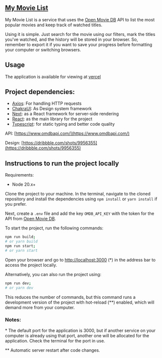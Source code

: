 ## [My Movie List](https://mymovielist-beta.vercel.app/)

My Movie List is a service that uses the [Open Movie DB](https://www.omdbapi.com/) API to list the most popular movies and keep track of watched titles.

Using it is simple. Just search for the movie using our filters, mark the titles you've watched, and the history will be stored in your browser. So, remember to export it if you want to save your progress before formatting your computer or switching browsers.

## Usage

The application is available for viewing at [vercel](https://mymovielist-beta.vercel.app/)

## Project dependencies:

- [Axios](https://axios-http.com/docs/intro): For handling HTTP requests
- [ChakraUI](https://chakra-ui.com/docs/getting-started): As Design system framework
- [Next](https://nextjs.org/): as a React framework for server-side rendering
- [React](https://reactjs.org/): as the main library for the project
- [Typescript](https://www.typescriptlang.org/): for static typing and better code quality

API: [https://www.omdbapi.com/](https://www.omdbapi.com/)

Design: [https://dribbble.com/shots/9956355](https://dribbble.com/shots/9956355)

## Instructions to run the project locally

Requirements:

- Node 20.x+

Clone the project to your machine. In the terminal, navigate to the cloned repository and install the dependencies using `npm install` or `yarn install` if you prefer.

Next, create a `.env` file and add the key `OMDB_API_KEY` with the token for the API from [Open Movie DB](https://www.omdbapi.com/).

To start the project, run the following commands:

```bash
npm run build;
# or yarn build
npm run start;
# or yarn start
```

Open your browser and go to [http://localhost:3000](http://localhost:3000) (\*) in the address bar to access the project locally.

Alternatively, you can also run the project using:

```bash
npm run dev;
# or yarn dev
```

This reduces the number of commands, but this command runs a development version of the project with hot-reload (\*\*) enabled, which will demand more from your computer.

### Notes:

\* The default port for the application is 3000, but if another service on your computer is already using that port, another one will be allocated for the application. Check the terminal for the port in use.

\*\* Automatic server restart after code changes.
